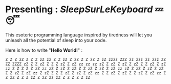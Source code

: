 # Presenting : *SleepSurLeKeyboard* 💤😴

This esoteric programming language inspired by tiredness will let you unleash all the potential of sleep into your code.

Here is how to write "**Hello World!**" :

```
Z Z Z zZ Z Z Z zZ zz Z Z zZ Z zZ Z Z zZ Z zZ zzzz ZZZ zz zzz zz zzz ZZ ZZ ZZZZ zZ Z Z zZ Z Z Z zZ Z zZ zz zz zz zZ Z zZ Z zZ Z zZ Z Z zZ Z zZ zz Z Z Z Z Z zZ zz zZ Z zZ Z zZ Z Z zZ Z zZ Z zZ zz zZ Z zZ Z zZ Z zZ Z Z zZ Z zZ zz Z zZ Z Z Z zZ Z zZ Z zZ zz Z Z zZ Z zZ Z Z zZ Z zZ zz Z Z zZ Z Z Z zZ Z zZ zz zZ Z Z Z Z Z zZ
```
